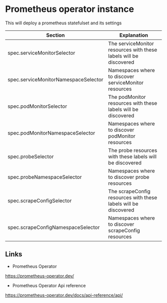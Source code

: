 # Prometheus operator instance

This will deploy a prometheus statefulset and its settings

| Section                              | Explanation                                                       |
|--------------------------------------|-------------------------------------------------------------------|
| spec.serviceMonitorSelector          | The serviceMonitor resources with these labels will be discovered |
| spec.serviceMonitorNamespaceSelector | Namespaces where to discover serviceMonitor resources             |
| spec.podMonitorSelector              | The podMonitor resources with these labels will be discovered     |
| spec.podMonitorNamespaceSelector     | Namespaces where to discover podMonitor resources                 |
| spec.probeSelector                   | The probe resources with these labels will be discovered          |
| spec.probeNamespaceSelector          | Namespaces where to discover probe resources                      |
| spec.scrapeConfigSelector            | The scrapeConfig resources with these labels will be discovered   |
| spec.scrapeConfigNamespaceSelector   | Namespaces where to discover scrapeConfig resources               |

## Links

- Prometheus Operator

<https://prometheus-operator.dev/>

- Prometheus Operator Api reference
  
<https://prometheus-operator.dev/docs/api-reference/api/>
